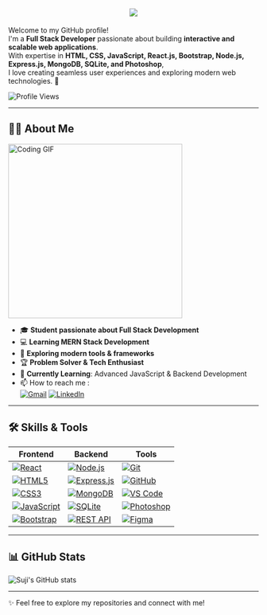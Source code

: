 <h1 align="center">
 <img src="https://readme-typing-svg.herokuapp.com?font=Fira+Code&weight=600&size=28&pause=1000&color=2E7CFFA8&vCenter=true&width=435&lines=Hello%2C+%F0%9F%91%8B+I'm+SUJI!+">
</h1>

Welcome to my GitHub profile!  
I'm a **Full Stack Developer** passionate about building **interactive and scalable web applications**.  
With expertise in **HTML, CSS, JavaScript, React.js, Bootstrap, Node.js, Express.js, MongoDB, SQLite, and Photoshop**,  
I love creating seamless user experiences and exploring modern web technologies. 🚀  

![Profile Views](https://komarev.com/ghpvc/?username=your-github-username&color=blueviolet)

---

## 👨‍🎓 About Me  

<img src="https://i.pinimg.com/originals/47/f0/34/47f0342cec72b800463bf003eac1257e.gif" width="350px" alt="Coding GIF">

- 🎓 **Student passionate about Full Stack Development**  
- 💻 **Learning MERN Stack Development**  
- 🚀 **Exploring modern tools & frameworks**  
- 🏆 **Problem Solver & Tech Enthusiast**  
- 📖 **Currently Learning**: Advanced JavaScript & Backend Development  
- 📫 How to reach me : <br>
  [![Gmail](https://img.shields.io/badge/Gmail-D14836?style=for-the-badge&logo=gmail&logoColor=white)](mailto:suji26262@gmail.com) 
  [![LinkedIn](https://img.shields.io/badge/LinkedIn-0077B5?style=for-the-badge&logo=linkedin&logoColor=white)](www.linkedin.com/in/vsuji)

---

## 🛠️ Skills & Tools  

| **Frontend** | **Backend** | **Tools** |
|--------------|-------------|-----------|
| [![React](https://img.shields.io/badge/React-20232A?style=for-the-badge&logo=react&logoColor=61DAFB)](https://react.dev/) | [![Node.js](https://img.shields.io/badge/Node.js-339933?style=for-the-badge&logo=node.js&logoColor=white)](https://nodejs.org/) | [![Git](https://img.shields.io/badge/Git-F05032?style=for-the-badge&logo=git&logoColor=white)](https://git-scm.com/) |
| [![HTML5](https://img.shields.io/badge/HTML5-E34F26?style=for-the-badge&logo=html5&logoColor=white)](https://developer.mozilla.org/en-US/docs/Web/Guide/HTML/HTML5) | [![Express.js](https://img.shields.io/badge/Express.js-000000?style=for-the-badge&logo=express&logoColor=white)](https://expressjs.com/) | [![GitHub](https://img.shields.io/badge/GitHub-100000?style=for-the-badge&logo=github&logoColor=white)](https://github.com/) |
| [![CSS3](https://img.shields.io/badge/CSS3-1572B6?style=for-the-badge&logo=css3&logoColor=white)](https://developer.mozilla.org/en-US/docs/Web/CSS) | [![MongoDB](https://img.shields.io/badge/MongoDB-47A248?style=for-the-badge&logo=mongodb&logoColor=white)](https://www.mongodb.com/) | [![VS Code](https://img.shields.io/badge/VS_Code-007ACC?style=for-the-badge&logo=visual-studio-code&logoColor=white)](https://code.visualstudio.com/) |
| [![JavaScript](https://img.shields.io/badge/JavaScript-F7DF1E?style=for-the-badge&logo=javascript&logoColor=black)](https://developer.mozilla.org/en-US/docs/Web/JavaScript) | [![SQLite](https://img.shields.io/badge/SQLite-07405E?style=for-the-badge&logo=sqlite&logoColor=white)](https://www.sqlite.org/) | [![Photoshop](https://img.shields.io/badge/Adobe_Photoshop-31A8FF?style=for-the-badge&logo=adobe-photoshop&logoColor=white)](https://www.adobe.com/products/photoshop.html) |
| [![Bootstrap](https://img.shields.io/badge/Bootstrap-7952B3?style=for-the-badge&logo=bootstrap&logoColor=white)](https://getbootstrap.com/) | [![REST API](https://img.shields.io/badge/REST_API-FF6C37?style=for-the-badge&logo=rest&logoColor=white)](https://www.restapitutorial.com/) | [![Figma](https://img.shields.io/badge/Figma-F24E1E?style=for-the-badge&logo=figma&logoColor=white)](https://www.figma.com/) |

---

## 📊 GitHub Stats  

![Suji's GitHub stats](https://github-readme-stats.vercel.app/api?username=your-github-username&theme=green&show_icons=true&&hide=issues,contribs)

---

✨ Feel free to explore my repositories and connect with me!
